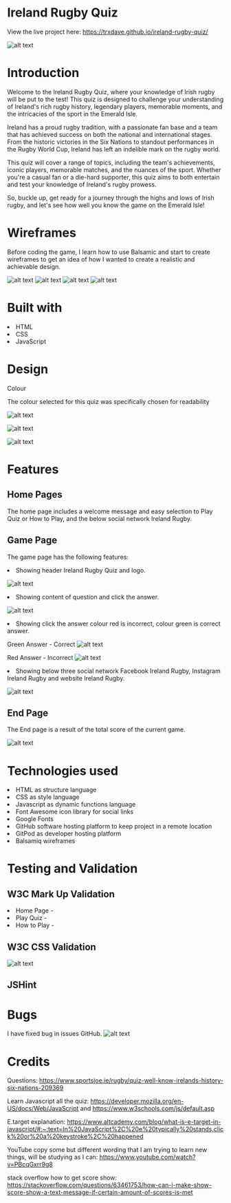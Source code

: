 # Ireland Rugby Quiz

View the live project here: https://trxdave.github.io/ireland-rugby-quiz/

![alt text](<readme folder/responsive/responsive ireland rugby quiz.png>)

<h1>Introduction</h1>
Welcome to the Ireland Rugby Quiz, where your knowledge of Irish rugby will be put to the test! This quiz is designed to challenge your understanding of Ireland's rich rugby history, legendary players, memorable moments, and the intricacies of the sport in the Emerald Isle.

Ireland has a proud rugby tradition, with a passionate fan base and a team that has achieved success on both the national and international stages. From the historic victories in the Six Nations to standout performances in the Rugby World Cup, Ireland has left an indelible mark on the rugby world.

This quiz will cover a range of topics, including the team's achievements, iconic players, memorable matches, and the nuances of the sport. Whether you're a casual fan or a die-hard supporter, this quiz aims to both entertain and test your knowledge of Ireland's rugby prowess.

So, buckle up, get ready for a journey through the highs and lows of Irish rugby, and let's see how well you know the game on the Emerald Isle!

<h1>Wireframes</h1>
Before coding the game, I learn how to use Balsamic and start to create wireframes to get an idea of how I wanted to create a realistic and achievable design.

![alt text](<readme folder/wireframes/Index.png>)
![alt text](<readme folder/wireframes/Playquiz.png>)
![alt text](<readme folder/wireframes/How to Play.png>)
![alt text](<readme folder/wireframes/Result.png>)

<h1>Built with</h1>

<li>HTML</li>
<li>CSS</li>
<li>JavaScript</li>

<h1>Design</h1>

Colour

The colour selected for this quiz was specifically chosen for readability


![alt text](<readme folder/color/00744c.png>)

![alt text](<readme folder/color/030303.png>)

![alt text](<readme folder/color/ffffff.png>)

<h1>Features</h1>

<h2>Home Pages</h2>

The home page includes a welcome message and easy selection to Play Quiz or How to Play, and the below social network Ireland Rugby.

<h2>Game Page</h2>

The game page has the following features:

<li>Showing header Ireland Rugby Quiz and logo.</li>

![alt text](<readme folder/layout/Header.jpg>)

<li>Showing content of question and click the answer.</li>

![alt text](<readme folder/layout/Question and Answer.jpg>)

<li>Showing click the answer colour red is incorrect, colour green is correct answer.</li>

Green Answer - Correct
![alt text](<readme folder/layout/Green Correct.png>)

Red Answer - Incorrect
![alt text](<readme folder/layout/Red Incorrect.jpg>)

<li>Showing below three social network Facebook Ireland Rugby, Instagram Ireland Rugby and website Ireland Rugby.</li>

![alt text](<readme folder/layout/Footer.jpg>)

<h2>End Page</h2>

The End page is a result of the total score of the current game.

![alt text](<readme folder/layout/showscore.jpg>)

<h1>Technologies used</h1>

<li>HTML as structure language</li>
<li>CSS as style language</li>
<li>Javascript as dynamic functions language</li>
<li>Font Awesome icon library for social links</li>
<li>Google Fonts</li>
<li>GitHub software hosting platform to keep project in a remote location</li>
<li>GitPod as developer hosting platform</li>
<li>Balsamiq wireframes</li>

<h1>Testing and Validation</h1>

<h2>W3C Mark Up Validation</h2>

<li>Home Page - </li>
<li>Play Quiz - </li>
<li>How to Play - </li>

<h2>W3C CSS Validation</h2>

![alt text](<readme folder/validation/W3C CSS Validation.png>)

<h2>JSHint</h2>



<h1>Bugs</h1>

I have fixed bug in issues GitHub. 
![alt text](<readme folder/bug/bug.jpg>)



<h1>Credits</h1>

Questions: https://www.sportsjoe.ie/rugby/quiz-well-know-irelands-history-six-nations-209369

Learn Javascript all the quiz: https://developer.mozilla.org/en-US/docs/Web/JavaScript and https://www.w3schools.com/js/default.asp

E.target explanation: https://www.altcademy.com/blog/what-is-e-target-in-javascript/#:~:text=In%20JavaScript%2C%20e%20typically%20stands,click%20or%20a%20keystroke%2C%20happened

YouTube copy some but different wording that I am trying to learn new things, will be studying as I can: https://www.youtube.com/watch?v=PBcqGxrr9g8

stack overflow how to get score show: https://stackoverflow.com/questions/63461753/how-can-i-make-show-score-show-a-text-message-if-certain-amount-of-scores-is-met